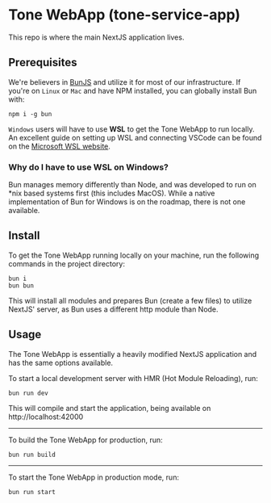 # Tone WebApp (tone-service-app)
This repo is where the main NextJS application lives.

## Prerequisites
We're believers in [BunJS](https://github.com/oven-sh/bun) and utilize it for most of our infrastructure. If you're on `Linux` or `Mac` and have NPM installed, you can globally install Bun with:

    npm i -g bun
 `Windows` users will have to use **WSL** to get the Tone WebApp to run locally. An excellent guide on setting up WSL and connecting VSCode can be found on the [Microsoft WSL website](https://learn.microsoft.com/en-us/windows/wsl/tutorials/wsl-vscode).

### Why do I have to use WSL on Windows?
Bun manages memory differently than Node, and was developed to run on *nix based systems first (this includes MacOS). While a native implementation of Bun for Windows is on the roadmap, there is not one available.

## Install
To get the Tone WebApp running locally on your machine, run the following commands in the project directory:

    bun i
    bun bun

This will install all modules and prepares Bun (create a few files) to utilize NextJS' server, as Bun uses a different http module than Node.

## Usage
The Tone WebApp is essentially a heavily modified NextJS application and has the same options available.

To start a local development server with HMR (Hot Module Reloading), run:

    bun run dev

This will compile and start the application, being available on http://localhost:42000

---

To build the Tone WebApp for production, run:

    bun run build
    
---

To start the Tone WebApp in production mode, run:

    bun run start
